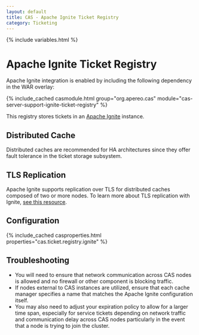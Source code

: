 ```yaml
---
layout: default
title: CAS - Apache Ignite Ticket Registry
category: Ticketing
---
```


{% include variables.html %}

# Apache Ignite Ticket Registry

Apache Ignite integration is enabled by including the following dependency in the WAR overlay:

{% include_cached casmodule.html group="org.apereo.cas" module="cas-server-support-ignite-ticket-registry" %}

This registry stores tickets in an [Apache Ignite](http://ignite.apache.org/) instance.

## Distributed Cache

Distributed caches are recommended for HA architectures since they offer fault tolerance in the ticket storage subsystem.

## TLS Replication

Apache Ignite supports replication over TLS for distributed caches 
composed of two or more nodes. To learn more about TLS replication with Ignite,
[see this resource](https://apacheignite.readme.io/docs/ssltls).

## Configuration

{% include_cached casproperties.html properties="cas.ticket.registry.ignite" %}

## Troubleshooting

* You will need to ensure that network communication across CAS nodes is allowed and no firewall or other component is blocking traffic.
* If nodes external to CAS instances are utilized, ensure that each cache manager specifies a name that matches the Apache Ignite configuration itself.
* You may also need to adjust your expiration policy to allow for a larger time span, especially for service tickets depending on network
  traffic and communication delay across CAS nodes particularly in the event that a node is trying to join the cluster.
